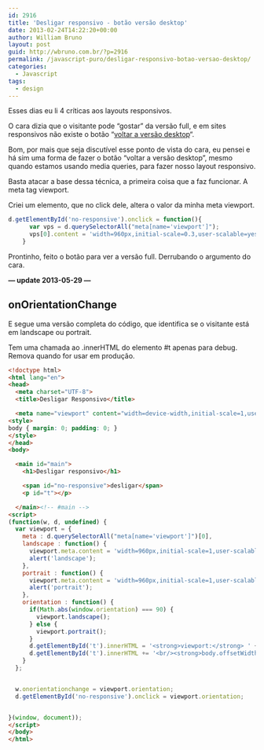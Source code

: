 ```yaml
---
id: 2916
title: 'Desligar responsivo - botão versão desktop'
date: 2013-02-24T14:22:20+00:00
author: William Bruno
layout: post
guid: http://wbruno.com.br/?p=2916
permalink: /javascript-puro/desligar-responsivo-botao-versao-desktop/
categories:
  - Javascript
tags:
  - design
---
```

Esses dias eu li 4 críticas aos layouts responsivos.

O cara dizia que o visitante pode &#8220;gostar&#8221; da versão full, e em sites responsivos não existe o botão &#8220;[voltar a versão desktop](http://www.themarketingagents.com/responsive-design-problems)&#8220;.

Bom, por mais que seja discutível esse ponto de vista do cara, eu pensei e há sim uma forma de fazer o botão &#8220;voltar a versão desktop&#8221;, mesmo quando estamos usando media queries, para fazer nosso layout responsivo.

Basta atacar a base dessa técnica, a primeira coisa que a faz funcionar. A meta tag viewport.

Criei um elemento, que no click dele, altera o valor da minha meta viewport.

``` js
d.getElementById('no-responsive').onclick = function(){
      var vps = d.querySelectorAll("meta[name='viewport']");
      vps[0].content = 'width=960px,initial-scale=0.3,user-scalable=yes';
    }
```

Prontinho, feito o botão para ver a versão full. Derrubando o argumento do cara.

**&#8212; update 2013-05-29 &#8212;**

## onOrientationChange

E segue uma versão completa do código, que identifica se o visitante está em landscape ou portrait.

Tem uma chamada ao .innerHTML do elemento #t apenas para debug. Remova quando for usar em produção.

``` html
<!doctype html>
<html lang="en">
<head>
  <meta charset="UTF-8">
  <title>Desligar Responsivo</title>

  <meta name="viewport" content="width=device-width,initial-scale=1,user-scalable=yes" />
<style>
body { margin: 0; padding: 0; }
</style>
</head>
<body>

  <main id="main">
    <h1>Desligar responsivo</h1>

    <span id="no-responsive">desligar</span>
    <p id="t"></p>

  </main><!-- #main -->
<script>
(function(w, d, undefined) {
  var viewport = {
    meta : d.querySelectorAll("meta[name='viewport']")[0],
    landscape : function() {
      viewport.meta.content = 'width=960px,initial-scale=1,user-scalable=yes';
      alert('landscape');
    },
    portrait : function() {
      viewport.meta.content = 'width=960px,initial-scale=1,user-scalable=yes';
      alert('portrait');
    },
    orientation : function() {
      if(Math.abs(window.orientation) === 90) {
        viewport.landscape();
      } else {
        viewport.portrait();
      }
      d.getElementById('t').innerHTML = '<strong>viewport:</strong> ' + viewport.meta.content;
      d.getElementById('t').innerHTML += '<br/><strong>body.offsetWidth:</strong> ' + d.querySelector('body').offsetWidth;
    }
  };


  w.onorientationchange = viewport.orientation;
  d.getElementById('no-responsive').onclick = viewport.orientation;


}(window, document));
</script>
</body>
</html>
```
